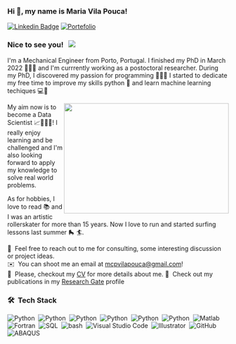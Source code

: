 ### Hi 👋, my name is Maria Vila Pouca!

[![Linkedin Badge](https://img.shields.io/badge/-LinkedIn-0e76a8?style=flat-square&logo=Linkedin&logoColor=white)](https://www.linkedin.com/in/maria-vila-pouca-76551a11a/)
[![Portefolio](https://custom-icon-badges.demolab.com/badge/Portfolio-488f31.svg?logo=book-logo)](https://mcpvilapouca.github.io/)

### Nice to see you! &nbsp; ![](https://visitor-badge.glitch.me/badge?page_id=mcpvilapouca.mcpvilapouca&style=flat-square&color=ffa600)


I'm a Mechanical Engineer from Porto, Portugal. I finished my PhD in March 2022 👩🏽‍🎓 and I'm currrently working as a postoctoral researcher.
During my PhD, I discovered my passion for programming 👩🏽‍💻 I started to dedicate my free time to improve my skills python 🐍 and 
learn machine learning techiques 💻🌱

<img align="right" height="250" width="375" alt="" src="https://user-images.githubusercontent.com/95075305/189731694-0889f280-f9b4-4191-af1e-12dfe8ca2b84.gif" />

My aim now is to become a Data Scientist 📈👩🏽‍🔬! I really enjoy learning and be challenged and I'm also looking forward to apply my knowledge to solve real world problems.

As for hobbies, I love to read 📚 and I was an artistic rollerskater for more than 15 years. Now I love to run and started surfing lessons last summer 🛼 🏄.

💬 &nbsp;Feel free to reach out to me for consulting, some interesting discussion or project ideas.\
✉️ &nbsp;You can shoot me an email at mcpvilapouca@gmail.com!\
📄 &nbsp;Please, checkout my [CV](https://github.com/mcpvilapouca/mcpvilapouca/raw/main/CV_Maria.pdf) for more details about me.
📘 &nbsp;Check out my publications in my [Research Gate](https://www.researchgate.net/profile/Maria-Vila-Pouca/research) profile

### 🛠 &nbsp;Tech Stack
![Python](https://img.shields.io/badge/-Python-05122A?style=flat&logo=python)&nbsp;
![Python](https://img.shields.io/badge/-numpy-05122A?style=flat&logo=numpy)&nbsp;
![Python](https://img.shields.io/badge/-scikitlearn-05122A?style=flat&logo=scikitlearn)&nbsp;
![Python](https://img.shields.io/badge/-pandas-05122A?style=flat&logo=pandas)&nbsp;
![Python](https://img.shields.io/badge/-tensorflow-05122A?style=flat&logo=tensorflow)&nbsp;
![Python](https://img.shields.io/badge/-Jupyter-05122A?style=flat&logo=jupyter)&nbsp;
![Matlab](https://custom-icon-badges.demolab.com/badge/Matlab-05122A.svg?logo=matlab-maria-logo)\
![Fortran](https://custom-icon-badges.demolab.com/badge/Fortran-05122A.svg?logo=fortran-logo)&nbsp;
![SQL](https://custom-icon-badges.demolab.com/badge/SQL-05122A.svg?logo=database-logo)&nbsp;
![bash](https://custom-icon-badges.demolab.com/badge/bash-05122A.svg?logo=bash)&nbsp;
![Visual Studio Code](https://img.shields.io/badge/-Visual%20Studio%20Code-05122A?style=flat&logo=visual-studio-code&logoColor=007ACC)&nbsp;
![Illustrator](https://img.shields.io/badge/-Illustrator-05122A?style=flat&logo=adobe-illustrator)&nbsp;
![GitHub](https://img.shields.io/badge/-GitHub-05122A?style=flat&logo=github)&nbsp;
![ABAQUS](https://custom-icon-badges.demolab.com/badge/ABAQUS-05122A.svg?logo=abaqus-logo)&nbsp;

<!--
**mcpvilapouca/mcpvilapouca** is a ✨ _special_ ✨ repository because its `README.md` (this file) appears on your GitHub profile.

Here are some ideas to get you started:

- 🔭 I’m currently working on ...
- 🌱 I’m currently learning ...
- 👯 I’m looking to collaborate on ...
- 🤔 I’m looking for help with ...
- 💬 Ask me about ...
- 📫 How to reach me: ...
- 😄 Pronouns: ...
- ⚡ Fun fact: ...
-->
